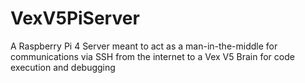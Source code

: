 # VexV5PiServer
A Raspberry Pi 4 Server meant to act as a man-in-the-middle for communications via SSH from the internet to a Vex V5 Brain for code execution and debugging 
